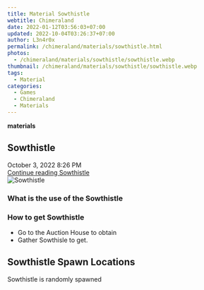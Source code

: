 ```yaml
---
title: Material Sowthistle
webtitle: Chimeraland
date: 2022-01-12T03:56:03+07:00
updated: 2022-10-04T03:26:37+07:00
author: L3n4r0x
permalink: /chimeraland/materials/sowthistle.html
photos:
  - /chimeraland/materials/sowthistle/sowthistle.webp
thumbnail: /chimeraland/materials/sowthistle/sowthistle.webp
tags:
  - Material
categories:
  - Games
  - Chimeraland
  - Materials
---
```


<section id="bootstrap-wrapper">
  <link
    rel="stylesheet"
    href="https://cdn.statically.io/gh/dimaslanjaka/Web-Manajemen/40ac3225/css/bootstrap-4.5-wrapper.css"
  />
  <div
    class="row g-0 border rounded overflow-hidden flex-md-row mb-4 shadow-sm position-relative"
  >
    <div class="col p-4 d-flex flex-column position-static">
      <strong class="d-inline-block mb-2 text-success">materials</strong>
      <h2 class="mb-0">Sowthistle</h2>
      <div class="mb-1 text-muted">October 3, 2022 8:26 PM</div>
      <a
        href="/chimeraland/materials/sowthistle.html"
        class="stretched-link d-none"
        >Continue reading Sowthistle</a
      >
    </div>
    <div class="col-auto d-none d-lg-block">
      <img
        src="/chimeraland/materials/sowthistle/sowthistle.webp"
        alt="Sowthistle"
      />
    </div>
  </div>
  <div class="row">
    <div class="col-lg-6 col-12 mb-2">
      <div class="card">
        <div class="card-body">
          <h3 class="card-title">What is the use of the Sowthistle</h3>
          <div class="card-text"><ul></ul></div>
        </div>
      </div>
    </div>
    <div class="col-lg-6 col-12 mb-2">
      <div class="card">
        <div class="card-body">
          <h3 class="card-title">How to get Sowthistle</h3>
          <div class="card-text">
            <ul>
              <li>Go to the Auction House to obtain</li>
              <li>Gather Sowthisle to get.</li>
            </ul>
          </div>
        </div>
      </div>
    </div>
    <div class="col-12 mb-2">
      <h2>Sowthistle Spawn Locations</h2>
      <p>Sowthistle is randomly spawned</p>
    </div>
  </div>
</section>